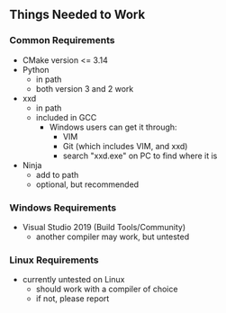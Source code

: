 ## Things Needed to Work

### Common Requirements

- CMake version <= 3.14
- Python
  - in path
  - both version 3 and 2 work
- xxd
  - in path
  - included in GCC
    - Windows users can get it through:
      - VIM
      - Git (which includes VIM, and xxd)
      - search "xxd.exe" on PC to find where it is
- Ninja
  - add to path
  - optional, but recommended

### Windows Requirements

- Visual Studio 2019 (Build Tools/Community)
  - another compiler may work, but untested

### Linux Requirements

- currently untested on Linux
  - should work with a compiler of choice
  - if not, please report

